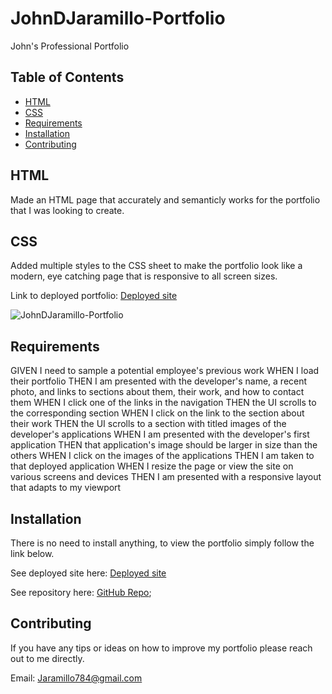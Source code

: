 # JohnDJaramillo-Portfolio
John's Professional Portfolio 

## Table of Contents

* [HTML](#HTML)
* [CSS](#CSS)
* [Requirements](#Requirements)
* [Installation](#Installation)
* [Contributing](#Contributing)

## HTML 
Made an HTML page that accurately and semanticly works for the portfolio that I was looking to create. 

## CSS 
Added multiple styles to the CSS sheet to make the portfolio look like a modern, eye catching page that is responsive to all screen sizes. 

Link to deployed portfolio: [Deployed site](https://jd-jaramillo.github.io/JohnDJaramillo-Portfolio/)

![JohnDJaramillo-Portfolio](/images/finished-portfolio-screenshot-screenshot.png)

## Requirements

GIVEN I need to sample a potential employee's previous work
WHEN I load their portfolio
THEN I am presented with the developer's name, a recent photo, and links to sections about them, their work, and how to contact them
WHEN I click one of the links in the navigation
THEN the UI scrolls to the corresponding section
WHEN I click on the link to the section about their work
THEN the UI scrolls to a section with titled images of the developer's applications
WHEN I am presented with the developer's first application
THEN that application's image should be larger in size than the others
WHEN I click on the images of the applications
THEN I am taken to that deployed application
WHEN I resize the page or view the site on various screens and devices
THEN I am presented with a responsive layout that adapts to my viewport


## Installation

There is no need to install anything, to view the portfolio simply follow the link below. 

See deployed site here: [Deployed site](https://jd-jaramillo.github.io/JohnDJaramillo-Portfolio/) 

See repository here: [GitHub Repo](https://github.com/JD-Jaramillo/JohnDJaramillo-Portfolio);

## Contributing

If you have any tips or ideas on how to improve my portfolio please reach out to me directly. 

Email: Jaramillo784@gmail.com

